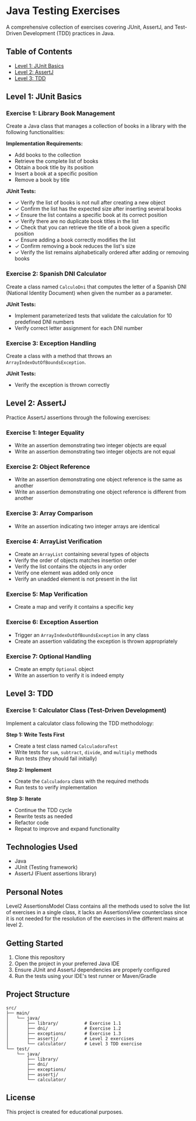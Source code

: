 # Java Testing Exercises

A comprehensive collection of exercises covering JUnit, AssertJ, and Test-Driven Development (TDD) practices in Java.

## Table of Contents

- [Level 1: JUnit Basics](#level-1-junit-basics)
- [Level 2: AssertJ](#level-2-assertj)
- [Level 3: TDD](#level-3-tdd)

## Level 1: JUnit Basics

### Exercise 1: Library Book Management

Create a Java class that manages a collection of books in a library with the following functionalities:

**Implementation Requirements:**
- Add books to the collection
- Retrieve the complete list of books
- Obtain a book title by its position
- Insert a book at a specific position
- Remove a book by title

**JUnit Tests:**
- ✓ Verify the list of books is not null after creating a new object
- ✓ Confirm the list has the expected size after inserting several books
- ✓ Ensure the list contains a specific book at its correct position
- ✓ Verify there are no duplicate book titles in the list
- ✓ Check that you can retrieve the title of a book given a specific position
- ✓ Ensure adding a book correctly modifies the list
- ✓ Confirm removing a book reduces the list's size
- ✓ Verify the list remains alphabetically ordered after adding or removing books

### Exercise 2: Spanish DNI Calculator

Create a class named `CalculoDni` that computes the letter of a Spanish DNI (National Identity Document) when given the number as a parameter.

**JUnit Tests:**
- Implement parameterized tests that validate the calculation for 10 predefined DNI numbers
- Verify correct letter assignment for each DNI number

### Exercise 3: Exception Handling

Create a class with a method that throws an `ArrayIndexOutOfBoundsException`.

**JUnit Tests:**
- Verify the exception is thrown correctly

## Level 2: AssertJ

Practice AssertJ assertions through the following exercises:

### Exercise 1: Integer Equality
- Write an assertion demonstrating two integer objects are equal
- Write an assertion demonstrating two integer objects are not equal

### Exercise 2: Object Reference
- Write an assertion demonstrating one object reference is the same as another
- Write an assertion demonstrating one object reference is different from another

### Exercise 3: Array Comparison
- Write an assertion indicating two integer arrays are identical

### Exercise 4: ArrayList Verification
- Create an `ArrayList` containing several types of objects
- Verify the order of objects matches insertion order
- Verify the list contains the objects in any order
- Verify one element was added only once
- Verify an unadded element is not present in the list

### Exercise 5: Map Verification
- Create a map and verify it contains a specific key

### Exercise 6: Exception Assertion
- Trigger an `ArrayIndexOutOfBoundsException` in any class
- Create an assertion validating the exception is thrown appropriately

### Exercise 7: Optional Handling
- Create an empty `Optional` object
- Write an assertion to verify it is indeed empty

## Level 3: TDD

### Exercise 1: Calculator Class (Test-Driven Development)

Implement a calculator class following the TDD methodology:

**Step 1: Write Tests First**
- Create a test class named `CalculadoraTest`
- Write tests for `sum`, `subtract`, `divide`, and `multiply` methods
- Run tests (they should fail initially)

**Step 2: Implement**
- Create the `Calculadora` class with the required methods
- Run tests to verify implementation

**Step 3: Iterate**
- Continue the TDD cycle
- Rewrite tests as needed
- Refactor code
- Repeat to improve and expand functionality

## Technologies Used

- Java
- JUnit (Testing framework)
- AssertJ (Fluent assertions library)

## Personal Notes

Level2 AssertionsModel Class contains all the methods used to solve the list of exercises in a single class, it lacks an AssertionsView counterclass since it is not needed for the resolution
of the exercises in the different mains at level 2.

## Getting Started

1. Clone this repository
2. Open the project in your preferred Java IDE
3. Ensure JUnit and AssertJ dependencies are properly configured
4. Run the tests using your IDE's test runner or Maven/Gradle

## Project Structure
```
src/
├── main/
│   └── java/
│       ├── library/          # Exercise 1.1
│       ├── dni/              # Exercise 1.2
│       ├── exceptions/       # Exercise 1.3
│       ├── assertj/          # Level 2 exercises
│       └── calculator/       # Level 3 TDD exercise
└── test/
    └── java/
        ├── library/
        ├── dni/
        ├── exceptions/
        ├── assertj/
        └── calculator/
```

## License

This project is created for educational purposes.
